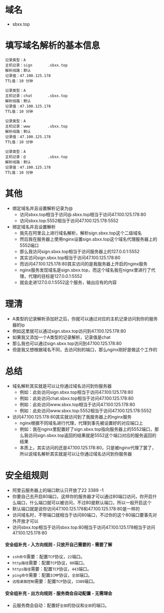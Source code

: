 # 域名
* sbxx.top

# 填写域名解析的基本信息
```
记录类型：A
主机记录：sign       .sbxx.top
解析线路：默认
记录值：47.100.125.178
TTL值：10 分钟
```
```
记录类型：A
主机记录：chat       .sbxx.top
解析线路：默认
记录值：47.100.125.178
TTL值：10 分钟
```
```
记录类型：A
主机记录：www        .sbxx.top
解析线路：默认
记录值：47.100.125.178
TTL值：10 分钟
```
```
记录类型：A
主机记录：@          .sbxx.top
解析线路：默认
记录值：47.100.125.178
TTL值：10 分钟
```

# 其他
* 绑定域名并且设置解析记录为@
    - 访问sbxx.top相当于访问@.sbxx.top相当于访问47.100.125.178:80
    - 访问sbxx.top:5552相当于访问47.100.125.178:5552
* 绑定域名并且设置解析
    - 我先在阿里云上进行域名解析，解析sign.sbxx.top这个二级域名
    - 然后我在服务器上使用nginx设置sign.sbxx.top这个域名代理服务器上的5552端口
    - 那么我访问sign.sbxx.top相当于访问服务器上的127.0.0.1:5552
    - 其实访问sign.sbxx.top相当于访问47.100.125.178:80
    - 而访问47.100.125.178:80其实访问的是我服务器上开启的nginx服务
    - nginx服务发现域名是sign.sbxx.top，而这个域名我在nignx里进行了代理，代理的目标是127.0.0.1:5552
    - 就会走进127.0.0.1:5552这个服务，输出应有的内容

# 理清
* A类型的记录解析添加好之后，你就可以通过对应的主机记录访问到你的服务器的ip
* 例如这里就可以通过sign.sbxx.top访问到47.100.125.178:80
* 如果我又添加一个A类型的记录解析，记录值是chat
* 那么我也可以通过sign.sbxx.top访问到47.100.125.178:80
* 但是我又想根据域名不同，去访问别的端口，那么nginx刚好是做这个工作的

# 总结
* 域名解析其实就是可以让你通过域名访问到你服务器
    - 例如：此处访问sign.sbxx.top相当于访问47.100.125.178:80
    - 例如：此处访问chat.sbxx.top相当于访问47.100.125.178:80
    - 例如：此处访问www.sbxx.top相当于访问47.100.125.178:80
    - 例如：此处访问www.sbxx.top:5552相当于访问47.100.125.178:5552
* 访问47.100.125.178:80其实就访问到了我服务器上的nginx服务
    - nginx根据不同域名进行代理，代理到事先被设置好的对应端口上
    - 例如：我在nginx里配置好了sign.sbxx.top指向服务器上的5552端口，那么我访问sign.sbxx.top返回的结果就是5552这个端口对应的服务返回的结果
    - 本质上，其实访问的还是47.100.125.178:80，只是被nginx代理了罢了，所以说域名解析其实就是可以让你通过域名访问到你服务器

# 安全组规则
* 阿里云服务器上的端口默认只开放了22 3389 -1
* 你要自己去开启80端口，这样你的服务器才可以通过80端口访问，你开启什么端口，什么端口就可以被访问，不过80是默认端口，所以一般开启这个
* 默认端口就是说你访问47.100.125.178和47.100.125.178:80是一样的
* 访问域名时，不带端口就相当于访问80端口，不过你的这个80端口要事先对外开放才可以
* 访问sbxx.top相当于访问sbxx.top:80相当于访问47.100.125.178相当于访问47.100.125.178:80
#### 安全组补充 - 入方向规则 - 只放开自己需要的 - 需要了解
* `ssh命令`需要：配置`TCP`协议，`22`端口。
* `http路径`需要：配置`TCP`协议，`80`端口。
* `https路径`需要：配置`TCP`协议，`443`端口。
* `ping命令`需要：配置`ICMP`协议，`全部`端口。
* `远程桌面控制`需要：配置`TCP`协议，`3389`端口。
#### 安全组补充 - 出方向规则 - 服务商会自动配置 - 无需理会
* 云服务商会自动：配置好`全部`的协议和`全部`的端口。
